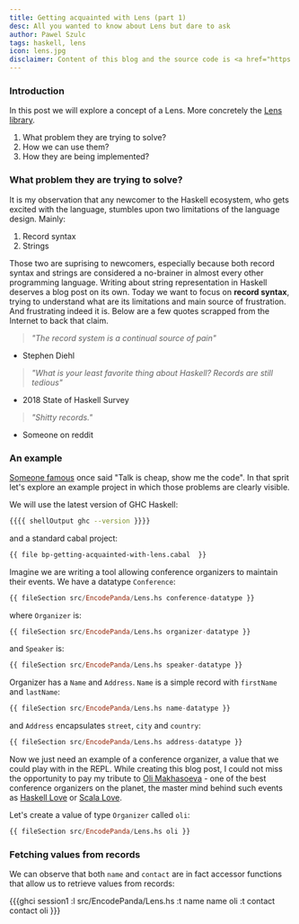 ```yaml
---
title: Getting acquainted with Lens (part 1)
desc: All you wanted to know about Lens but dare to ask
author: Pawel Szulc
tags: haskell, lens
icon: lens.jpg
disclaimer: Content of this blog and the source code is <a href="https://github.com/EncodePanda/bp-getting-acquainted-with-lens">available on Github</a>. Repository is divided into small commits so that you can follow along if you prefer jumping straight into the code. <br/> This post is based on a <a href="https://www.youtube.com/watch?v=LBiFYbQMAXc">talk</a> I did at Haskell.Love 2020 <br/> I want to personally thank <a href="https://twitter.com/cateroxl">@cateroxl</a> for proof-reading and helping me fix all the typos I've created while writing this post. <a href="https://twitter.com/cateroxl">@cateroxl</a> you rock!
---
```


### Introduction

In this post we will explore a concept of a Lens. More concretely the [Lens library](https://hackage.haskell.org/package/lens).

1. What problem they are trying to solve?
2. How we can use them?
3. How they are being implemented?

### What problem they are trying to solve?

It is my observation that any newcomer to the Haskell ecosystem, who gets excited with the language, stumbles upon two limitations of the language design. Mainly:

1. Record syntax
2. Strings

Those two are suprising to newcomers, especially because both record syntax and strings are considered a no-brainer in almost every other programming language. Writing about string representation in Haskell deserves a blog post on its own. Today we want to focus on **record syntax**, trying to understand what are its limitations and main source of frustration.
And frustrating indeed it is. Below are a few quotes scrapped from the Internet to back that claim.

> *"The record system is a continual source of pain"*
- Stephen Diehl

> *"What is your least favorite thing about Haskell? Records are still tedious"*
- 2018 State of Haskell Survey

> *"Shitty records."*
- Someone on reddit

### An example

[Someone famous](https://en.wikipedia.org/wiki/Linus_Torvalds) once said "Talk is cheap, show me the code". In that sprit let's explore an example project in which those problems are clearly visible.

We will use the latest version of GHC Haskell:

```bash
{{{{ shellOutput ghc --version }}}}
```

and a standard cabal project:

```bash
{{ file bp-getting-acquainted-with-lens.cabal  }}
```

Imagine we are writing a tool allowing conference organizers to maintain their events. We have a datatype `Conference`:

```haskell
{{ fileSection src/EncodePanda/Lens.hs conference-datatype }}
```

where `Organizer` is:

```haskell
{{ fileSection src/EncodePanda/Lens.hs organizer-datatype }}
```

and `Speaker` is:

```haskell
{{ fileSection src/EncodePanda/Lens.hs speaker-datatype }}
```

Organizer has a `Name` and `Address`. `Name` is a simple record with `firstName` and `lastName`:

```haskell
{{ fileSection src/EncodePanda/Lens.hs name-datatype }}
```

and `Address` encapsulates `street`, `city` and `country`:

```haskell
{{ fileSection src/EncodePanda/Lens.hs address-datatype }}
```

Now we just need an example of a conference organizer, a value that we could play with in the REPL. While creating this blog post, I could not miss the opportunity to pay my tribute to [Oli Makhasoeva](https://twitter.com/Oli_kitty) - one of the best conference organizers on the planet, the master mind behind such events as [Haskell Love](http://haskell.love) or [Scala Love](http://scala.love/conf).

Let's create a value of type `Organizer` called `oli`:

```haskell
{{ fileSection src/EncodePanda/Lens.hs oli }}
```

### Fetching values from records

We can observe that both `name` and `contact` are in fact accessor functions that allow us to retrieve values from records:

{{{ghci session1
:l src/EncodePanda/Lens.hs
:t name
name oli
:t contact
contact oli
}}}
